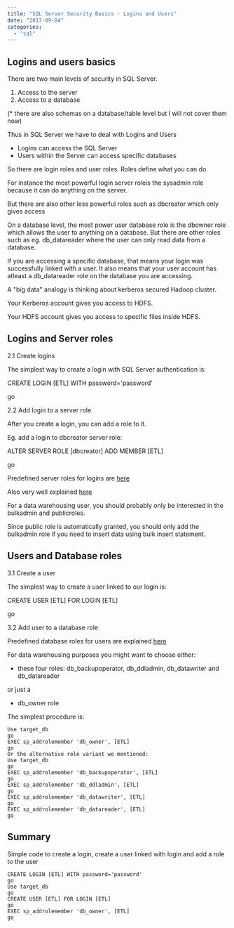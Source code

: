 ```yaml
---
title: "SQL Server Security Basics - Logins and Users"
date: "2017-09-04"
categories: 
  - "sql"
---
```


## Logins and users basics

There are two main levels of security in SQL Server.

1. Access to the server
2. Access to a database

(* there are also schemas on a database/table level but I will not cover them now)

Thus in SQL Server we have to deal with Logins and Users

- Logins can access the SQL Server
- Users within the Server can access specific databases

So there are login roles and user roles. Roles define what you can do.

For instance the most powerful login server roleis the sysadmin role because it can do anything on the server.

But there are also other less powerful roles such as dbcreator which only gives access

On a database level, the most power user database role is the dbowner role which allows the user to anything on a database. But there are other roles such as eg. db_datareader where the user can only read data from a database.

If you are accessing a specific database, that means your login was successfully linked with a user. It also means that your user account has atleast a db_datareader role on the database you are accessing.

A "big data" analogy is thinking about kerberos secured Hadoop cluster.

Your Kerberos account gives you access to HDFS.

Your HDFS account gives you access to specific files inside HDFS.

## Logins and Server roles

2.1 Create logins

The simplest way to create a login with SQL Server authentication is:

CREATE LOGIN [ETL] WITH password='password'

go

2.2 Add login to a server role

After you create a login, you can add a role to it.

Eg. add a login to dbcreator server role:

ALTER SERVER ROLE [dbcreator] ADD MEMBER [ETL]

go

Predefined server roles for logins are [here](https://docs.microsoft.com/en-us/sql/relational-databases/security/authentication-access/server-level-roles)

Also very well explained [here](https://www.mssqltips.com/sqlservertip/1887/understanding-sql-server-fixed-server-roles/)

For a data warehousing user, you should probably only be interested in the bulkadmin and publicroles.

Since public role is automatically granted, you should only add the bulkadmin role if you need to insert data using bulk insert statement.

## Users and Database roles

3.1 Create a user

The simplest way to create a user linked to our login is:

CREATE USER [ETL] FOR LOGIN [ETL]

go

3.2 Add user to a database role

Predefined database roles for users are explained [here](https://www.mssqltips.com/sqlservertip/1900/understanding-sql-server-fixed-database-roles/)

For data warehousing purposes you might want to choose either:

- these four roles: db_backupoperator,  db_ddladmin, db_datawriter and db_datareader

or just a

- db_owner role

The simplest procedure is:

```tsql
Use target_db
go
EXEC sp_addrolemember 'db_owner', [ETL]
go
Or the alternative role variant we mentioned:
Use target_db
go
EXEC sp_addrolemember 'db_backupoperator', [ETL]
go
EXEC sp_addrolemember 'db_ddladmin', [ETL]
go
EXEC sp_addrolemember 'db_datawriter', [ETL]
go
EXEC sp_addrolemember 'db_datareader', [ETL]
go
```

## Summary

Simple code to create a login, create a user linked with login and add a role to the user

```tsql
CREATE LOGIN [ETL] WITH password='password'
go
Use target_db
go
CREATE USER [ETL] FOR LOGIN [ETL]
go
EXEC sp_addrolemember 'db_owner', [ETL]
go
```
